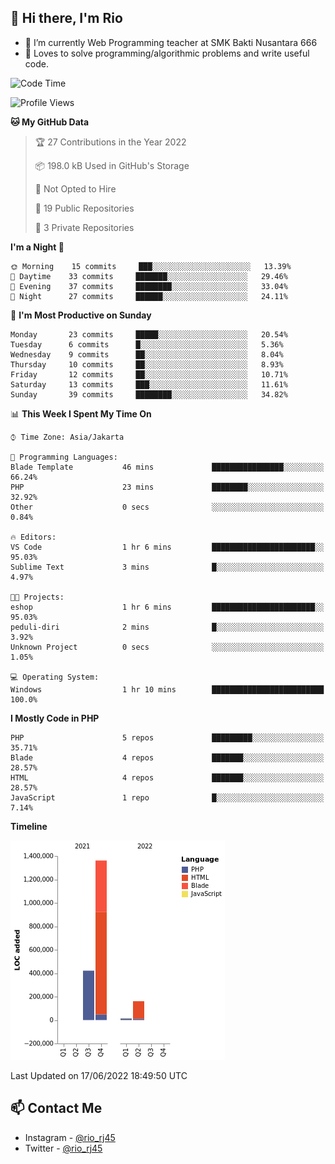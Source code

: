 ## 👋 Hi there, I'm Rio 

-  🔭 I’m currently Web Programming teacher at SMK Bakti Nusantara 666
-  💬 Loves to solve programming/algorithmic problems and write useful code.

<!--START_SECTION:waka-->
![Code Time](http://img.shields.io/badge/Code%20Time-0%20secs-blue)

![Profile Views](http://img.shields.io/badge/Profile%20Views-0-blue)

**🐱 My GitHub Data** 

> 🏆 27 Contributions in the Year 2022
 > 
> 📦 198.0 kB Used in GitHub's Storage 
 > 
> 🚫 Not Opted to Hire
 > 
> 📜 19 Public Repositories 
 > 
> 🔑 3 Private Repositories  
 > 
**I'm a Night 🦉** 

```text
🌞 Morning    15 commits     ███░░░░░░░░░░░░░░░░░░░░░░   13.39% 
🌆 Daytime    33 commits     ███████░░░░░░░░░░░░░░░░░░   29.46% 
🌃 Evening    37 commits     ████████░░░░░░░░░░░░░░░░░   33.04% 
🌙 Night      27 commits     ██████░░░░░░░░░░░░░░░░░░░   24.11%

```
📅 **I'm Most Productive on Sunday** 

```text
Monday       23 commits     █████░░░░░░░░░░░░░░░░░░░░   20.54% 
Tuesday      6 commits      █░░░░░░░░░░░░░░░░░░░░░░░░   5.36% 
Wednesday    9 commits      ██░░░░░░░░░░░░░░░░░░░░░░░   8.04% 
Thursday     10 commits     ██░░░░░░░░░░░░░░░░░░░░░░░   8.93% 
Friday       12 commits     ██░░░░░░░░░░░░░░░░░░░░░░░   10.71% 
Saturday     13 commits     ███░░░░░░░░░░░░░░░░░░░░░░   11.61% 
Sunday       39 commits     ████████░░░░░░░░░░░░░░░░░   34.82%

```


📊 **This Week I Spent My Time On** 

```text
⌚︎ Time Zone: Asia/Jakarta

💬 Programming Languages: 
Blade Template           46 mins             ████████████████░░░░░░░░░   66.24% 
PHP                      23 mins             ████████░░░░░░░░░░░░░░░░░   32.92% 
Other                    0 secs              ░░░░░░░░░░░░░░░░░░░░░░░░░   0.84%

🔥 Editors: 
VS Code                  1 hr 6 mins         ███████████████████████░░   95.03% 
Sublime Text             3 mins              █░░░░░░░░░░░░░░░░░░░░░░░░   4.97%

🐱‍💻 Projects: 
eshop                    1 hr 6 mins         ███████████████████████░░   95.03% 
peduli-diri              2 mins              █░░░░░░░░░░░░░░░░░░░░░░░░   3.92% 
Unknown Project          0 secs              ░░░░░░░░░░░░░░░░░░░░░░░░░   1.05%

💻 Operating System: 
Windows                  1 hr 10 mins        █████████████████████████   100.0%

```

**I Mostly Code in PHP** 

```text
PHP                      5 repos             █████████░░░░░░░░░░░░░░░░   35.71% 
Blade                    4 repos             ███████░░░░░░░░░░░░░░░░░░   28.57% 
HTML                     4 repos             ███████░░░░░░░░░░░░░░░░░░   28.57% 
JavaScript               1 repo              █░░░░░░░░░░░░░░░░░░░░░░░░   7.14%

```


**Timeline**

![Chart not found](https://raw.githubusercontent.com/neushepa/neushepa/main/charts/bar_graph.png) 


 Last Updated on 17/06/2022 18:49:50 UTC
<!--END_SECTION:waka-->

## 📫 Contact Me
- Instagram - [@rio_rj45](https://www.instagram.com/rio_rj45/)
- Twitter - [@rio_rj45](https://twitter.com/rio_rj45)
